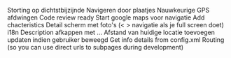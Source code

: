 Storting op dichtstbijzijnde
 Navigeren door plaatjes
 Nauwkeurige GPS afdwingen
Code review ready
Start google maps voor navigatie
Add chacteristics
Detail scherm met foto's (< > navigatie als je full screen doet) 
i18n
Description afkappen met ...
Afstand van huidige locatie toevoegen updaten indien gebruiker beweegd
Get info details from config.xml
Routing (so you can use direct urls to subpages during development)